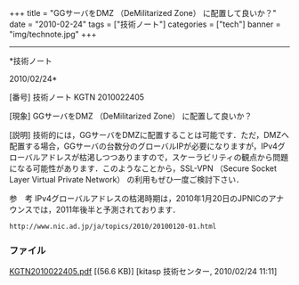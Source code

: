 ﻿+++
title = "GGサーバをDMZ （DeMilitarized Zone） に配置して良いか？"
date = "2010-02-24"
tags = ["技術ノート"]
categories = ["tech"]
banner = "img/technote.jpg"
+++

-----------------------------------------------------------------------------------------------------------------------------

*技術ノート

2010/02/24*


[番号]
技術ノート KGTN 2010022405

[現象]
GGサーバをDMZ （DeMilitarized Zone） に配置して良いか？

[説明]
技術的には，GGサーバをDMZに配置することは可能です．ただ，DMZへ配置する場合，GGサーバの台数分のグローバルIPが必要になりますが，IPv4グローバルアドレスが枯渇しつつありますので，スケーラビリティの観点から問題になる可能性があります．このようなことから，SSL-VPN
（Secure Socket Layer Virtual Private Network）
の利用もぜひ一度ご検討下さい．

参　考
IPv4グローバルアドレスの枯渇時期は，2010年1月20日のJPNICのアナウンスでは，2011年後半と予測されております．

    http://www.nic.ad.jp/ja/topics/2010/20100120-01.html


### ファイル

 
 


[KGTN2010022405.pdf](http://techreport.kitasp.net/attachments/download/66/KGTN2010022405.pdf)
 [(56.6 KB)] [kitasp 技術センター, 2010/02/24
11:11]


 


 

